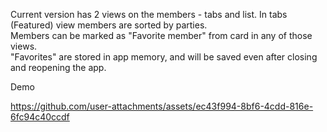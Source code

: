 Current version has 2 views on the members - tabs and list. In tabs (Featured) view members are sorted by parties.<br>
Members can be marked as "Favorite member" from card in any of those views. <br>
"Favorites" are stored in app memory, and will be saved even after closing and reopening the app.

Demo 

https://github.com/user-attachments/assets/ec43f994-8bf6-4cdd-816e-6fc94c40ccdf


